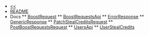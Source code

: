 * [<<](/boost-request-bot/discord/boost-request.md)
* [README](/boost-request-bot/python-sdk/README.md)
* Docs
** [BoostRequest](/boost-request-bot/python-sdk/docs/BoostRequest.md)
** [BoostRequestsApi](/boost-request-bot/python-sdk/docs/BoostRequestsApi.md)
** [ErrorResponse](/boost-request-bot/python-sdk/docs/ErrorResponse.md)
** [GenericResponse](/boost-request-bot/python-sdk/docs/GenericResponse.md)
** [PatchStealCreditsRequest](/boost-request-bot/python-sdk/docs/PatchStealCreditsRequest.md)
** [PostBoostRequestsRequest](/boost-request-bot/python-sdk/docs/PostBoostRequestsRequest.md)
** [UsersApi](/boost-request-bot/python-sdk/docs/UsersApi.md)
** [UserStealCredits](/boost-request-bot/python-sdk/docs/UserStealCredits.md)
